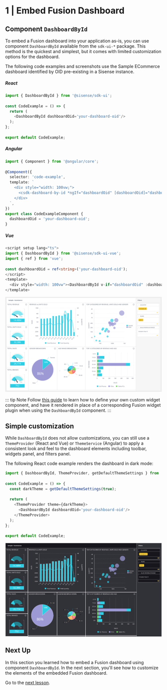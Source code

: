 # 1 | Embed Fusion Dashboard

## Component `DashboardById`

To embed a Fusion dashboard into your application as-is, you can use component `DashboardById` available from the `sdk-ui-*` package. This method is the quickest and simplest, but it comes with limited customization options for the dashboard.

The following code examples and screenshots use the Sample ECommerce dashboard identified by OID pre-existing in a Sisense instance.

##### React

```ts
import { DashboardById } from '@sisense/sdk-ui';

const CodeExample = () => {
  return (
    <DashboardById dashboardOid='your-dashboard-oid'/>
  );
};

export default CodeExample;
```

##### Angular

```ts
import { Component } from '@angular/core';

@Component({
  selector: 'code-example',
  template: `
    <div style="width: 100vw;">
      <csdk-dashboard-by-id *ngIf="dashboardOid" [dashboardOid]="dashboardOid" />
    </div>
  `,
})
export class CodeExampleComponent {
  dashboardOid = 'your-dashboard-oid';
}
```

##### Vue
```ts
<script setup lang="ts">
import { DashboardById } from '@sisense/sdk-ui-vue';
import { ref } from 'vue';

const dashboardOid = ref<string>('your-dashboard-oid');
</script>
<template>
  <div style="width: 100vw"><DashboardById v-if="dashboardOid" :dashboardOid="dashboardOid" /></div>
</template>
```

![Embedded Sample ECommerce Dashboard](../../img/dashboard-guides/fusion-dashboard-light-theme.png 'Embedded Sample ECommerce Dashboard')

::: tip Note
Follow [this guide](../custom-widgets/custom-widgets.md) to learn how to define your own custom widget component, and have it rendered in place of a corresponding Fusion widget plugin when using the `DashboardById` component.
:::

## Simple customization

While `DashboardById` does not allow customizations, you can still use a `ThemeProvider` (React and Vue) or `ThemeService` (Angular) to apply a consistent look and feel to the dashboard elements including toolbar, widgets panel, and filters panel.

The following React code example renders the dashboard in dark mode:

```ts
import { DashboardById, ThemeProvider, getDefaultThemeSettings } from '@sisense/sdk-ui';

const CodeExample = () => {
  const darkTheme = getDefaultThemeSettings(true);

  return (
    <ThemeProvider theme={darkTheme}>
      <DashboardById dashboardOid='your-dashboard-oid'/>
    </ThemeProvider>
  );
};

export default CodeExample;
```

![Embedded Sample ECommerce Dashboard in Dark Mode](../../img/dashboard-guides/fusion-dashboard-dark-theme.png 'Embedded Sample ECommerce Dashboard in Dark Mode')


## Next Up

In this section you learned how to embed a Fusion dashboard using component `DashboardById`. In the next section, you'll see how to customize the elements of the embedded Fusion dashboard.

Go to the [next lesson](./guide-2-customize-fusion-dashboard.md).
